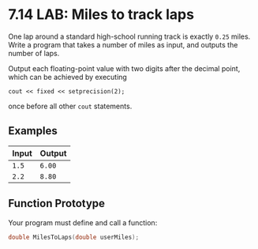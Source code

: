 # 7.14 LAB: Miles to track laps
One lap around a standard high-school running track is exactly `0.25` miles.
Write a program that takes a number of miles as input,
and outputs the number of laps.

Output each floating-point value with two digits after the decimal point,
which can be achieved by executing
```
cout << fixed << setprecision(2);
```
once before all other `cout` statements.

## Examples
Input | Output
--- | ---
`1.5` | `6.00`
`2.2` | `8.80`

## Function Prototype
Your program must define and call a function:
```cpp
double MilesToLaps(double userMiles);
```